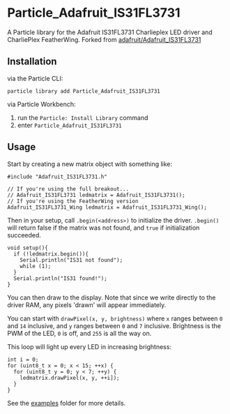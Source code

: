 # Particle_Adafruit_IS31FL3731

A Particle library for the Adafruit IS31FL3731 Charlieplex LED driver and CharliePlex FeatherWing. Forked from [adafruit/Adafruit_IS31FL3731](https://github.com/adafruit/Adafruit_IS31FL3731)


## Installation

via the Particle CLI:

```
particle library add Particle_Adafruit_IS31FL3731
```

via Particle Workbench:

1. run the `Particle: Install Library` command
2. enter `Particle_Adafruit_IS31FL3731`


## Usage

Start by creating a new matrix object with something like:

```
#include "Adafruit_IS31FL3731.h"

// If you're using the full breakout...
// Adafruit_IS31FL3731 ledmatrix = Adafruit_IS31FL3731();
// If you're using the FeatherWing version
Adafruit_IS31FL3731_Wing ledmatrix = Adafruit_IS31FL3731_Wing();
```

Then in your setup, call `.begin(<address>)` to initialize the driver. `.begin()` will return false if the matrix was not found, and `true`  if initialization succeeded.

```
void setup(){
  if (!ledmatrix.begin()){
    Serial.println("IS31 not found");
    while (1);
  }
  Serial.println("IS31 found!");
}
```

You can then draw to the display. Note that since we write directly to the driver RAM, any pixels 'drawn' will appear immediately.

You can start with `drawPixel(x, y, brightness)` where `x` ranges between `0` and `14` inclusive, and `y` ranges between `0` and `7` inclusive. Brightness is the PWM of the LED, `0` is off, and `255` is all the way on.

This loop will light up every LED in increasing brightness:

```
int i = 0;
for (uint8_t x = 0; x < 15; ++x) {
  for (uint8_t y = 0; y < 7; ++y) {
    ledmatrix.drawPixel(x, y, ++i]);
  }
}
```

See the [examples](examples) folder for more details.
